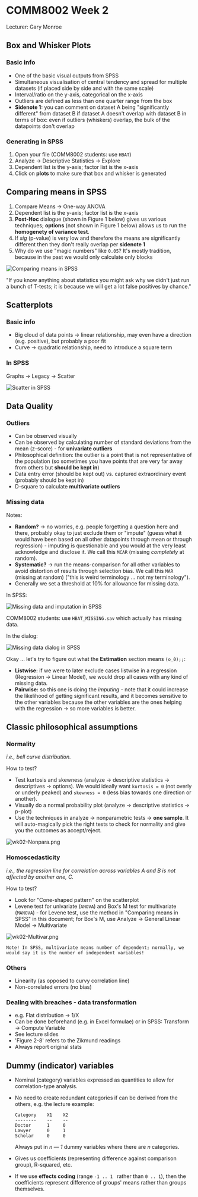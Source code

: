 # COMM8002 Week 2

Lecturer: Gary Monroe

## Box and Whisker Plots

### Basic info

- One of the basic visual outputs from SPSS
- Simultaneous visualisation of central tendency and spread for multiple datasets (if placed side by side and with the same scale)
- Interval/ratio on the y-axis, categorical on the x-axis
- Outliers are defined as less than one quarter range from the box
- **Sidenote 1:** you can comment on dataset A being "significantly different" from dataset B if dataset A doesn't overlap with dataset B in terms of box: even if outliers (whiskers) overlap, the bulk of the datapoints don't overlap

### Generating in SPSS

1. Open your file (COMM8002 students: use  `HBAT`)
2. Analyze &rarr; Descriptive Statistics &rarr; Explore
3. Dependent list is the y-axis; factor list is the x-axis
4. Click on **plots** to make sure that box and whisker is generated

## Comparing means in SPSS

1. Compare Means &rarr; One-way ANOVA
2. Dependent list is the y-axis; factor list is the x-axis
3. **Post-Hoc** dialogue (shown in Figure 1 below) gives us various techniques; **options** (not shown in Figure 1 below) allows us to run the **homogenety of variance test**.
4. If _sig_ (p-value) is very low and therefore the means are significantly different then they don't really overlap per **sidenote 1**
5. Why do we use "magic numbers" like `0.05`? It's mostly tradition, because in the past we would only calculate only blocks

![Comparing means in SPSS](wk02-CompareMeans.gif)

"If you know anything about statistics you might ask why we didn't just run a bunch of T-tests; it is because we will get a lot false positives by chance."

## Scatterplots

### Basic info

- Big cloud of data points &rarr; linear relationship, may even have a direction (e.g. positive), but probably a poor fit
- Curve &rarr; quadratic relationship, need to introduce a square term

### In SPSS

Graphs &rarr; Legacy &rarr; Scatter

![Scatter in SPSS](wk02-Scatter.gif)

## Data Quality

### Outliers

- Can be observed visually
- Can be observed by calculating number of standard deviations from the mean (z-score) - for **univariate outliers**
- Philosophical definition: the outlier is a point that is not representative of the population (so sometimes you have points that are very far away from others but **should be kept in**)
- Data entry error (should be kept out) vs. captured extraordinary event (probably should be kept in)
- D-square to calculate **multivariate outliers**

### Missing data

Notes:

- **Random?** &rarr; no worries, e.g. people forgetting a question here and there, probably okay to just exclude them or "impute" (guess what it would have been based on all other datapoints through mean or through regression) - imputing is questionable and you would at the very least acknowledge and disclose it. We call this `MCAR` (missing *completely* at random).
- **Systematic?** &rarr; run the means-comparison for all other variables to avoid distortion of results through selection bias. We call this `MAR` (missing at random) ("this is weird terminology ... not my terminology").
- Generally we set a threshold at 10% for allowance for missing data.

In SPSS:

![Missing data and imputation in SPSS](wk02-MissingVals.png)

COMM8002 students: use `HBAT_MISSING.sav` which actually has missing data.

In the dialog:

![Missing data dialog in SPSS](wk02-MissingValsDialog.png)

Okay ... let's try to figure out what the **Estimation** section means `(o_0);;`:

- **Listwise:** if we were to later exclude cases listwise in a regression (Regression &rarr; Linear Model), we would drop all cases with any kind of missing data.
- **Pairwise:** so this one is doing the *imputing* - note that it could increase the likelihood of getting significant results, and it becomes sensitive to the other variables because the other variables are the ones helping with the regression &rarr; so more variables is better.

## Classic philosophical assumptions

### Normality

_i.e., bell curve distribution._

How to test?

- Test kurtosis and skewness (analyze &rarr; descriptive statistics &rarr; descriptives &rarr; options). We would ideally want `kurtosis = 0` (not overly or underly peaked) and  `skewness = 0` (less bias towards one direction or another).
- Visually do a normal probability plot (analyze &rarr; descriptive statistics &rarr; p-plot)
- Use the techniques in analyze &rarr; nonparametric tests &rarr; **one sample**. It will auto-magically pick the right tests to check for normality and give you the outcomes as accept/reject.

![wk02-Nonpara.png](wk02-Nonpara.png)

### Homoscedasticity

*i.e., the regression line for correlation across variables A and B is not affected by another one, C.*

How to test?

- Look for "Cone-shaped pattern" on the scatterplot
- Levene test for univariate (`ANOVA`) and Box's M test for multivariate (`MANOVA`) - for Levene test, use the method in "Comparing means in SPSS" in this document; for Box's M, use Analyze &rarr; General Linear Model &rarr; Multivariate

![wk02-Multivar.png](wk02-Multivar.png)

```
Note! In SPSS, multivariate means number of dependent; normally, we would say it is the number of independent variables!
```

### Others 

- Linearity (as opposed to curvy correlation line)
- Non-correlated errors (no bias)

### Dealing with breaches - data transformation

- e.g. Flat distribution &rarr; 1/X
- Can be done beforehand (e.g. in Excel formulae) or in SPSS: Transform &rarr; Compute Variable
- See lecture slides
- 'Figure 2-8' refers to the Zikmund readings
- Always report original stats

## Dummy (indicator) variables

- Nominal (category) variables expressed as quantities to allow for correlation-type analysis.

- No need to create redundant categories if can be derived from the others, e.g. the lecture example:  

  ```
  Category    X1    X2
  --------    --    --
  Doctor      1     0
  Lawyer      0     1
  Scholar     0     0
  ```

  Always put in _n &mdash; 1_ dummy variables where there are _n_ categories.

- Gives us coefficients (representing difference against comparison group), R-squared, etc.

- If we use **effects coding** (range `-1 .. 1 ` rather than `0 .. 1`), then the coefficients represent difference of groups' means rather than groups themselves.
